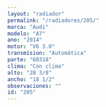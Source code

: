 ```yaml
---
layout: "radiador"
permalink: "/radiadores/205/"
marca: "Audi"
modelo: "A7"
ano: "2014"
motor: "V6 3.0"
transmision: "Automática"
parte: "60318"
clima: "Con clima"
alto: "28 3/8"
ancho: "18 1/2"
observaciones: ""
id: "205"
---
```


